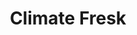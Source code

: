 ---
title: "Climate Fresk"
slug: "climate-fresk"
description: "The Climate Fresk allows everyone to understand the functioning, scope and complexity of the issues related to climate change."
logo: "/images/benevolat/climate-fresk.png"
siteOfficiel: "https://climatefresk.org/"
lienYoutube: "https://www.youtube.com/@lafresqueduclimat139"
dateDebut: "2023-03-30"
dateFin: "null"
---